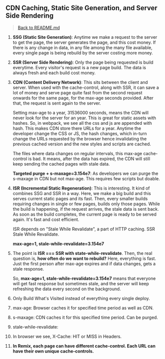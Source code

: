 ## CDN Caching, Static Site Generation, and Server Side Rendering

> [Back to README.md](../README.md)

1. **SSG (Static Site Generation)**: Anytime we make a request to the server to get the page, the server generates the page, and this cost money. If there is any change in data, in any file among the many file available, every single page is being rebuild by the server costing more money.

2. **SSR (Server Side Rendering)**: Only the page being requested is build everytime. Every visitor's request is a new page build. The data is always fresh and each build cost money.

3. **CDN (Content Delivery Network)**: This sits between the client and server. When used with the cache-control, along with SSR, it can save a lot of money and serve page quite fast from the second request onwards for the same page, for the max-age seconds provided. After that, the request is sent again to the server.

   Setting max-age to a year, 31536000 seconds, means the CDN will never look for the server for an year. This is great for static assets with hashes. So, in webpack, we see all the css and js are appended with hash. This makes CDN store there URLs for a year. Anytime the developer change the CSS or JS, the hash changes, which in-turn change the URLs requested by the browser hence invalidating the previous cached version and the new styles and scripts are cached.

   The files where data changes on regular intervals, this max-age cache-control is bad. It means, after the data has expired, the CDN will still keep sending the cached pages with stale data.

   **Targeted purge + s-maxage=3.154e7**: As developers we can purge the s-maxage in CDN but not max-age. This requires few scripts but doable.

4. **ISR (Incremental Static Regeneration)**: This is interesting. It kind of combines SSG and SSR in a way. Here, we make a big build and this serves current static pages and its fast. Then, every smaller builds requiring changes in single or few pages, builds only those pages. While the build is happening, if the request arrives, the stale data is sent back. As soon as the build completes, the current page is ready to be served again. It's fast and cost efficient.

   ISR depends on "Stale While Revalidate", a part of HTTP caching. SSR Stale While Revalidate.

   **max-age=1, stale-while-revalidate=3.154e7**

5. The point is **ISR === SSR with state-while-revalidate**. Then, the real question is, **how often do we want to rebuild?** Here, everything is fast. Just the first person after max-age expires and if data changes, gets a stale response.

   So, **max-age=1, stale-while-revalidate=3.154e7** means that everyone will get fast response but sometimes stale, and the server will keep refreshing the data every second on the background.

6. Only Build What's Visited instead of everything every single deploy.

7. max-age: Browser caches it for specified time period as well as CDN.

8. s-maxage: CDN caches it for this specified time period. Can be purged.

9. stale-while-revalidate:

10. In browser we see, X-Cache: HIT or MISS in Headers.

11. **In Remix, each page can have different cache-control. Each URL can have their own unique cache-controls.**
